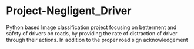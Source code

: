 # Project-Negligent_Driver
 Python based Image classification project focusing on betterment and safety of drivers on roads, by providing the rate of distraction of driver through their actions. In addition to the proper road sign acknowledgement
